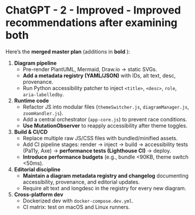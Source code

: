 # ChatGPT - 2 - Improved - Improved recommendations after examining both

Here’s the **merged master plan** (additions in **bold** ):

1. **Diagram pipeline**
   * Pre-render PlantUML, Mermaid, Draw.io → static SVGs.
   * **Add a metadata registry (YAML/JSON)** with IDs, alt text, desc, provenance.
   * Run Python accessibility patcher to inject `<title>`, `<desc>`, `role`, `aria-labelledby`.
2. **Runtime code**
   * Refactor JS into modular files (`themeSwitcher.js`, `diagramManager.js`, `zoomHandler.js`).
   * Add a central orchestrator (`app-core.js`) to prevent race conditions.
   * **Use MutationObserver** to reapply accessibility after theme toggles.
3. **Build & CI/CD**
   * Replace multiple raw JS/CSS files with bundled/minified assets.
   * Add CI pipeline stages: render → inject → build → accessibility tests (Pa11y, Axe) → **performance tests (Lighthouse CI)** → deploy.
   * **Introduce performance budgets** (e.g., bundle <90KB, theme switch <50ms).
4. **Editorial discipline**
   * **Maintain a diagram metadata registry and changelog** documenting accessibility, provenance, and editorial updates.
   * Require alt text and longdesc in the registry for every new diagram.
5. **Cross-platform dev**
   * Dockerized dev with `docker-compose.dev.yml`.
   * CI matrix: test on macOS and Linux runners.
